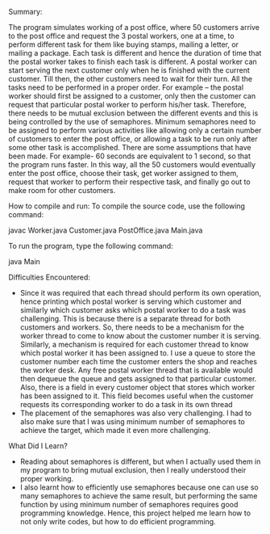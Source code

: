 Summary:

The program simulates working of a post office, where 50 customers arrive to the post office and request the 3 postal workers, one at a time, to perform different task for them like buying stamps, mailing a letter, or mailing a package. Each task is different and hence the duration of time that the postal worker takes to finish each task is different. A postal worker can start serving the next customer only when he is finished with the current customer. Till then, the other customers need to wait for their turn. All the tasks need to be performed in a proper order. For example – the postal worker should first be assigned to a customer, only then the customer can request that particular postal worker to perform his/her task. Therefore, there needs to be mutual exclusion between the different events and this is being controlled by the use of semaphores. Minimum semaphores need to be assigned to perform various activities like allowing only a certain number of customers to enter the post office, or allowing a task to be run only after some other task is accomplished. There are some assumptions that have been made. For example- 60 seconds are equivalent to 1 second, so that the program runs faster.
In this way, all the 50 customers would eventually enter the post office, choose their task, get worker assigned to them, request that worker to perform their respective task, and finally go out to make room for other customers.

How to compile and run:
To compile the source code, use the following command:

javac Worker.java Customer.java PostOffice.java Main.java

To run the program, type the following command:

java Main

Difficulties Encountered:

- Since it was required that each thread should perform its own operation, hence printing which postal worker is serving which customer and similarly which customer asks which postal worker to do a task was  challenging. This is because there is a separate thread for both customers and workers. So, there needs to be a mechanism for the worker thread to come to know about the customer number it is serving. Similarly, a mechanism is required for each customer thread to know which postal worker it has been assigned to. I use a queue to store the customer number each time the customer enters the shop and reaches the worker desk. Any free postal worker thread that is available would then dequeue the queue and gets assigned to that particular customer. Also, there is a field in every customer object that stores which worker has been assigned to it. This field becomes useful when the customer requests its corresponding worker to do a task in its own thread
- The placement of the semaphores was also very challenging. I had to also make sure that I was using minimum number of semaphores to achieve the target, which made it even more challenging.

What Did I Learn?

- Reading about semaphores is different, but when I actually used them in my program to bring mutual exclusion, then I really understood their proper working.
- I also learnt how to efficiently use semaphores because one can use so many semaphores to achieve the same result, but performing the same function by using minimum number of semaphores requires good programming knowledge. Hence, this project helped me learn how to not only write codes, but how to do efficient programming.
